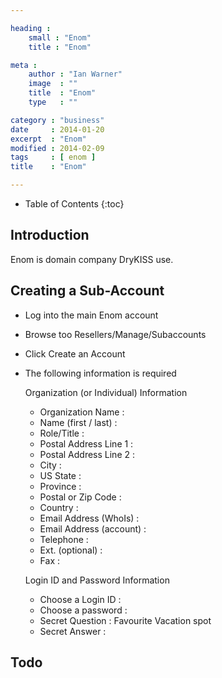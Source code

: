 ```yaml
---

heading :
    small : "Enom"
    title : "Enom"

meta :
    author : "Ian Warner"
    image  : ""
    title  : "Enom"
    type   : ""

category : "business"
date     : 2014-01-20
excerpt  : "Enom"
modified : 2014-02-09
tags     : [ enom ]
title    : "Enom"

---
```


* Table of Contents
{:toc}

## Introduction

Enom is domain company DryKISS use.

## Creating a Sub-Account

* Log into the main Enom account
* Browse too Resellers/Manage/Subaccounts
* Click Create an Account
* The following information is required

    Organization (or Individual) Information

    * Organization Name       :
    * Name (first / last)     :
    * Role/Title              :
    * Postal Address Line 1   :
    * Postal Address Line 2   :
    * City                    :
    * US State                :
    * Province                :
    * Postal or Zip Code      :
    * Country                 :
    * Email Address (WhoIs)   :
    * Email Address (account) :
    * Telephone               :
    * Ext. (optional)         :
    * Fax                     :

    Login ID and Password Information

    * Choose a Login ID       :
    * Choose a password       :
    * Secret Question         : Favourite Vacation spot
    * Secret Answer           :

## Todo